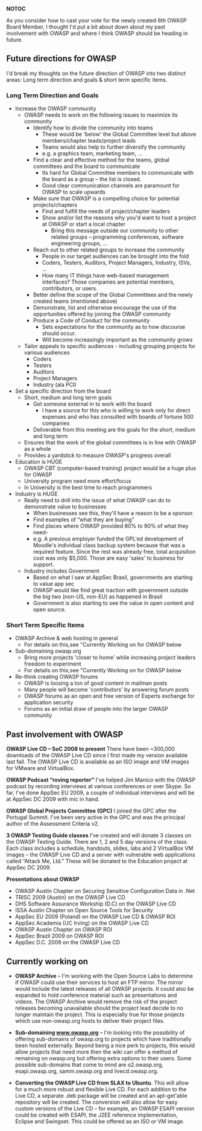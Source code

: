 __NOTOC__

As you consider how to cast your vote for the newly created 6th OWASP
Board Member, I thought I'd put a bit about down about my past
involvement with OWASP and where I think OWASP should be heading in
future.

## Future directions for OWASP

I'd break my thoughts on the future direction of OWASP into two distinct
areas: Long term direction and goals & short term specific items.

### Long Term Direction and Goals

  - Increase the OWASP community
      - OWASP needs to work on the following issues to maximize its
        community
          - Identify how to divide the community into teams
              - These would be 'below' the Global Committee level but
                above members/chapter leads/project leads
              - Teams would also help to further diversify the community
              - e.g. a graphics team, marketing team, ...
          - Find a clear and effective method for the teams, global
            committees and the board to communicate
              - Its hard for Global Committee members to communicate
                with the board as a group – the list is closed.
              - Good clear communication channels are paramount for
                OWASP to scale upwards
          - Make sure that OWASP is a compelling choice for potential
            projects/chapters
              - Find and fulfill the needs of project/chapter leaders
              - Show and/or list the reasons why you'd want to host a
                project at OWASP or start a local chapter
                  - Bring this message outside our community to other
                    related groups – programming conferences, software
                    engineering groups, ...
          - Reach out to other related groups to increase the community
              - People in our target audiences can be brought into the
                fold
              - Coders, Testers, Auditors, Project Managers, Industry,
                ISVs, ...
              - How many IT things have web-based management interfaces?
                Those companies are potential members, contributors, or
                users.
          - Better define the scope of the Global Committees and the
            newly created teams (mentioned above)
          - Demonstrate, list and otherwise encourage the use of the
            opportunities offered by joining the OWASP community
          - Produce a Code of Conduct for the community
              - Sets expectations for the community as to how discourse
                should occur.
              - Will become increasingly important as the community
                grows
      - Tailor appeals to specific audiences - including grouping
        projects for various audiences
          - Coders
          - Testers
          - Auditors
          - Project Managers
          - Industry (ala PCI)
  - Set a specific direction from the board
      - Short, medium and long term goals
          - Get someone external in to work with the board
              - I have a source for this who is willing to work only for
                direct expenses and who has consulted with boards of
                fortune 500 companies
          - Deliverable from this meeting are the goals for the short,
            medium and long term
      - Ensures that the work of the global committees is in line with
        OWASP as a whole
      - Provides a yardstick to measure OWASP's progress overall
  - Education is HUGE
      - OWASP CBT (computer-based training) project would be a huge plus
        for OWASP
      - University program need more effort/focus
      - In University is the best time to reach programmers
  - Industry is HUGE
      - Really need to drill into the issue of what OWASP can do to
        demonstrate value to businesses
          - When businesses see this, they'll have a reason to be a
            sponsor.
          - Find examples of “what they are buying”
          - Find places where OWASP provided 80% to 90% of what they
            need-
          - e.g. A previous employer funded the GPL'ed development of
            Moodle's individual class backup system because that was a
            required feature. Since the rest was already free, total
            acquisition cost was only $5,000. Those are easy 'sales' to
            business for support.
      - Industry includes Government
          - Based on what I saw at AppSec Brasil, governments are
            starting to value app sec
          - OWASP would like find great traction with government outside
            the big two (non-US, non-EU) as happened in Brasil
          - Government is also starting to see the value in open content
            and open source.

### Short Term Specific Items

  - OWASP Archive & web hosting in general
      - For details on this,see "Currently Working on for OWASP below
  - Sub-domaining owasp.org
      - Bring more projects 'closer to home' while increasing project
        leaders freedom to experiment
      - For details on this,see "Currently Working on for OWASP below
  - Re-think creating OWASP forums
      - OWASP is loosing a ton of good content in mailman posts
      - Many people will become 'contributors' by answering forum posts
      - OWASP forums as an open and free version of Experts exchange for
        application security
      - Forums as an initial draw of people into the larger OWASP
        community

## Past involvement with OWASP

**OWASP Live CD – SoC 2008 to present**
There have been \~300,000 downloads of the OWASP Live CD since I first
made my version available last fall. The OWASP Live CD is available as
an ISO image and VM images for VMware and VirtualBox.

**OWASP Podcast “roving reporter”**
I've helped Jim Manico with the OWASP podcast by recording interviews at
various conferences or over Skype. So far, I've done AppSec EU 2009, a
couple of individual interviews and will be at AppSec DC 2009 with mic
in hand.

**OWASP Global Projects Committee (GPC)**
I joined the GPC after the Portugal Summit. I've been very active in the
GPC and was the principal author of the Assessment Criteria v2.

**3 OWASP Testing Guide classes**
I've created and will donate 3 classes on the OWASP Testing Guide. There
are 1, 2 and 5 day versions of the class. Each class includes a
schedule, handouts, slides, labs and 2 VirtualBox VM images – the OWASP
Live CD and a server with vulnerable web applications called “Attack Me,
Ltd.” These will be donated to the Education project at AppSec DC 2009.

**Presentations about OWASP**

  - OWASP Austin Chapter on Securing Sensitive Configuration Data in
    .Net
  - TRISC 2009 (Austin) on the OWASP Live CD
  - DHS Software Assurance Workship (D.C) on the OWASP Live CD
  - ISSA Austin Chapter on Open Source Tools for Security
  - AppSec EU 2009 (Poland) on the OWASP Live CD & OWASP ROI
  - AppSec Academia (UC Irving) on the OWASP Live CD
  - OWASP Austin Chapter on OWASP ROI
  - AppSec Brazil 2009 on OWASP ROI
  - AppSec D.C. 2009 on the OWASP Live CD

## Currently working on

  - **OWASP Archive** – I'm working with the Open Source Labs to
    determine if OWASP could use their services to host an FTP mirror.
    The mirror would include the latest releases of all OWASP projects.
    It could also be expanded to hold conference material such as
    presentations and videos. The OWASP Archive would remove the risk of
    the project releases becoming unavailable should the project lead
    decide to no longer maintain the project. This is especially true
    for those projects which use non-owasp.org hosts to deliver their
    project files.

<!-- end list -->

  - **Sub-domaining www.owasp.org** – I'm looking into the possibility
    of offering sub-domains of owasp.org to projects which have
    traditionally been hosted externally. Beyond being a nice perk to
    projects, this would allow projects that need more then the wiki can
    offer a method of remaining on owasp.org but offering extra options
    to their users. Some possible sub-domains that come to mind are
    o2.owasp.org, esapi.owasp.org, samm.owasp.org and livecd.owasp.org.

<!-- end list -->

  - **Converting the OWASP Live CD from SLAX to Ubuntu**. This will
    allow for a much more robust and flexible Live CD. For each addition
    to the Live CD, a separate .deb package will be created and an
    apt-get'able repository will be created. The conversion will also
    allow for easy custom versions of the Live CD – for example, an
    OWASP ESAPI version could be created with ESAPI, the J2EE reference
    implementation, Eclipse and Swingset. This could be offered as an
    ISO or VM image.